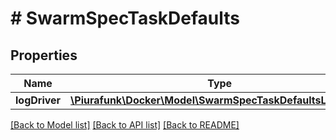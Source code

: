 # # SwarmSpecTaskDefaults

## Properties

Name | Type | Description | Notes
------------ | ------------- | ------------- | -------------
**logDriver** | [**\Piurafunk\Docker\Model\SwarmSpecTaskDefaultsLogDriver**](SwarmSpecTaskDefaultsLogDriver.md) |  | [optional] 

[[Back to Model list]](../../README.md#documentation-for-models) [[Back to API list]](../../README.md#documentation-for-api-endpoints) [[Back to README]](../../README.md)


